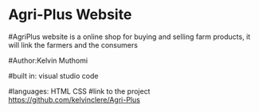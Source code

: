 # Agri-Plus Website
#AgriPlus website is a online shop for buying and selling farm products, it will link the farmers and the consumers

#Author:Kelvin Muthomi

#built in:
visual studio code

#languages:
HTML
CSS
#link to the project https://github.com/kelvinclere/Agri-Plus
